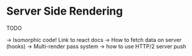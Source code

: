 # Server Side Rendering

TODO

-> Isomorphic code! Link to react docs
-> How to fetch data on server (hooks)
-> Multi-render pass system
-> how to use HTTP/2 server push
